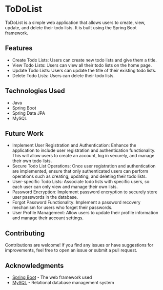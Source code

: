 # ToDoList

ToDoList is a simple web application that allows users to create, view, update, and delete their todo lists. It is built using the Spring Boot framework.

## Features

- Create Todo Lists: Users can create new todo lists and give them a title.
- View Todo Lists: Users can view all their todo lists on the home page.
- Update Todo Lists: Users can update the title of their existing todo lists.
- Delete Todo Lists: Users can delete their todo lists.

## Technologies Used

- Java
- Spring Boot
- Spring Data JPA
- MySQL

## Future Work

- Implement User Registration and Authentication: Enhance the application to include user registration and authentication functionality. This will allow users to create an account, log in securely, and manage their own todo lists.
- Secure Todo List Operations: Once user registration and authentication are implemented, ensure that only authenticated users can perform operations such as creating, updating, and deleting their todo lists.
- User-specific Todo Lists: Associate todo lists with specific users, so each user can only view and manage their own lists.
- Password Encryption: Implement password encryption to securely store user passwords in the database.
- Forgot Password Functionality: Implement a password recovery mechanism for users who forget their passwords.
- User Profile Management: Allow users to update their profile information and manage their account settings.

## Contributing

Contributions are welcome! If you find any issues or have suggestions for improvements, feel free to open an issue or submit a pull request.

## Acknowledgments

- [Spring Boot](https://spring.io/projects/spring-boot) - The web framework used
- [MySQL](https://www.mysql.com/) - Relational database management system
